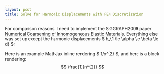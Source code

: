 ```yaml
---
layout: post
title: Solve for Harmonic Displacements with FEM Discretization
---
```


For comparison reasons, I need to implement the SIGGRAPH2009 paper [Numerical Coarsening of Inhomogeneous Elastic Materials](http://users.cms.caltech.edu/~owhadi/publications/KMOD09.pdf). Everything else was set up except the harmonic displacements $ h_{1 \le \alpha \le \beta \le d} $:

Here is an example MathJax inline rendering $ 1/x^{2} $, and here is a block rendering: 
$$ \frac{1}{n^{2}} $$
